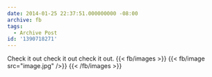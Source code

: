 ```yaml
---
date: 2014-01-25 22:37:51.000000000 -08:00
archive: fb
tags: 
  - Archive Post
id: '1390718271'
---
```


Check it out check it out check it out.
{{< fb/images >}}
{{< fb/image src="image.jpg" />}}
{{< /fb/images >}}
